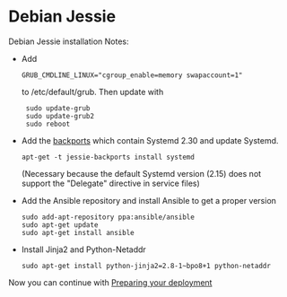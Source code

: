 # Debian Jessie

Debian Jessie installation Notes:

- Add
  
  ```GRUB_CMDLINE_LINUX="cgroup_enable=memory swapaccount=1"```
  
  to /etc/default/grub. Then update with
  
  ```ShellSession
   sudo update-grub
   sudo update-grub2
   sudo reboot
  ```
  
- Add the [backports](https://backports.debian.org/Instructions/) which contain Systemd 2.30 and update Systemd.
  
  ```apt-get -t jessie-backports install systemd```
  
  (Necessary because the default Systemd version (2.15) does not support the "Delegate" directive in service files)
  
- Add the Ansible repository and install Ansible to get a proper version

  ```ShellSession
  sudo add-apt-repository ppa:ansible/ansible
  sudo apt-get update
  sudo apt-get install ansible

  ```

- Install Jinja2 and Python-Netaddr

  ```sudo apt-get install python-jinja2=2.8-1~bpo8+1 python-netaddr```
  
Now you can continue with [Preparing your deployment](getting-started.md#starting-custom-deployment)
